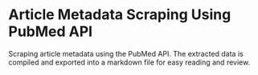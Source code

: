 # Article Metadata Scraping Using PubMed API
Scraping article metadata using the PubMed API. The extracted data is compiled and exported into a markdown file for easy reading and review.
